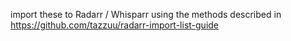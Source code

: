 import these to Radarr / Whisparr using the methods described in https://github.com/tazzuu/radarr-import-list-guide

